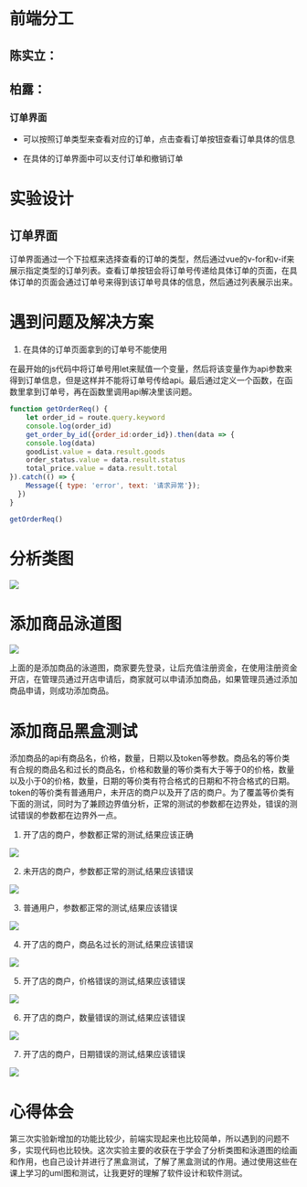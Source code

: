 # 前端分工

## 陈实立：

## 柏露：

### 订单界面

- 可以按照订单类型来查看对应的订单，点击查看订单按钮查看订单具体的信息

- 在具体的订单界面中可以支付订单和撤销订单

# 实验设计

## 订单界面

订单界面通过一个下拉框来选择查看的订单的类型，然后通过vue的v-for和v-if来展示指定类型的订单列表。查看订单按钮会将订单号传递给具体订单的页面，在具体订单的页面会通过订单号来得到该订单号具体的信息，然后通过列表展示出来。

# 遇到问题及解决方案

1. 在具体的订单页面拿到的订单号不能使用

在最开始的js代码中将订单号用let来赋值一个变量，然后将该变量作为api参数来得到订单信息，但是这样并不能将订单号传给api。最后通过定义一个函数，在函数里拿到订单号，再在函数里调用api解决里该问题。

```js
function getOrderReq() {
    let order_id = route.query.keyword
    console.log(order_id)
    get_order_by_id({order_id:order_id}).then(data => {
    console.log(data)
    goodList.value = data.result.goods
    order_status.value = data.result.status
    total_price.value = data.result.total
}).catch(() => {
    Message({ type: 'error', text: '请求异常'});
  })
}

getOrderReq()

```

# 分析类图

<img src="images/分析类图.png">

# 添加商品泳道图

<img src="images/添加商品泳道图.png">

上面的是添加商品的泳道图，商家要先登录，让后充值注册资金，在使用注册资金开店，在管理员通过开店申请后，商家就可以申请添加商品，如果管理员通过添加商品申请，则成功添加商品。

# 添加商品黑盒测试

添加商品的api有商品名，价格，数量，日期以及token等参数。商品名的等价类有合规的商品名和过长的商品名，价格和数量的等价类有大于等于0的价格，数量以及小于0的价格，数量，日期的等价类有符合格式的日期和不符合格式的日期。token的等价类有普通用户，未开店的商户以及开了店的商户。为了覆盖等价类有下面的测试，同时为了兼顾边界值分析，正常的测试的参数都在边界处，错误的测试错误的参数都在边界外一点。

1. 开了店的商户，参数都正常的测试,结果应该正确

<img src="images/正常添加商品测试.png">

2. 未开店的商户，参数都正常的测试,结果应该错误

<img src="images/未开店添加商品测试.png">

3. 普通用户，参数都正常的测试,结果应该错误

<img src="images/普通用户添加商品测试.png">

4. 开了店的商户，商品名过长的测试,结果应该错误

<img src="images/商品名过长测试.png">

5. 开了店的商户，价格错误的测试,结果应该错误

<img src="images/价格错误测试.png">

6. 开了店的商户，数量错误的测试,结果应该错误

<img src="images/数量错误测试.png">

7. 开了店的商户，日期错误的测试,结果应该错误

<img src="images/日期错误测试.png">

# 心得体会

第三次实验新增加的功能比较少，前端实现起来也比较简单，所以遇到的问题不多，实现代码也比较快。这次实验主要的收获在于学会了分析类图和泳道图的绘画和作用，也自己设计并进行了黑盒测试，了解了黑盒测试的作用。通过使用这些在课上学习的uml图和测试，让我更好的理解了软件设计和软件测试。